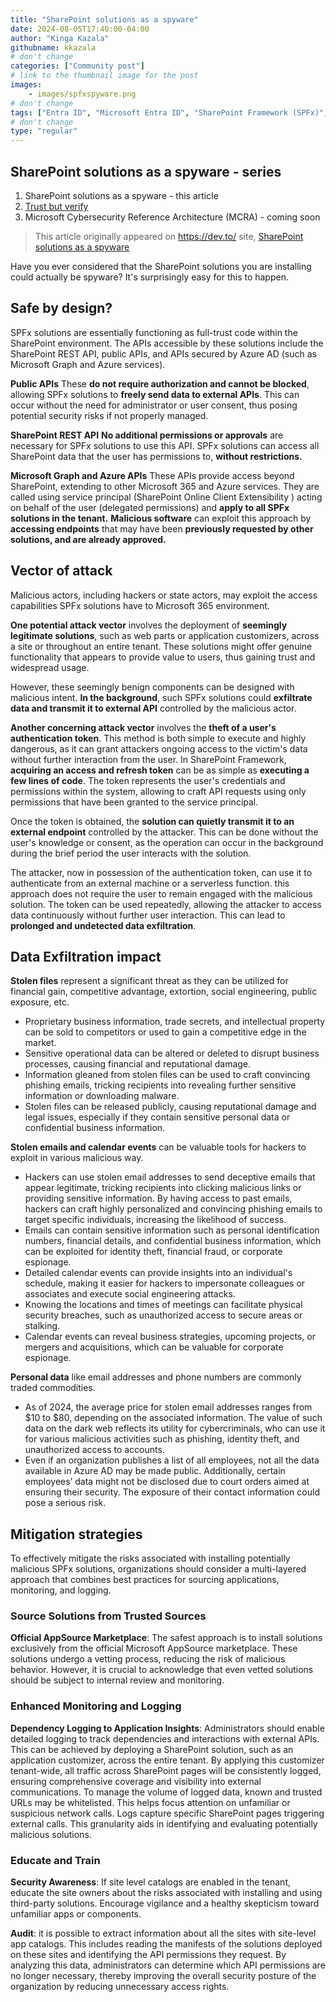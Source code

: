 ```yaml
---
title: "SharePoint solutions as a spyware"
date: 2024-08-05T17:40:00-04:00
author: "Kinga Kazala"
githubname: kkazala
# don't change
categories: ["Community post"]
# link to the thumbnail image for the post
images:
    - images/spfxspyware.png
# don't change
tags: ["Entra ID", "Microsoft Entra ID", "SharePoint Framework (SPFx)", "SPFx"]
# don't change
type: "regular"
---
```


## SharePoint solutions as a spyware - series

1. SharePoint solutions as a spyware - this article
1. [Trust but verify](./../spfx-solutions-as-spyware-part2)
1. Microsoft Cybersecurity Reference Architecture (MCRA) - coming soon

> This article originally appeared on https://dev.to/ site, [SharePoint solutions as a spyware](https://dev.to/kkazala/sharepoint-solutions-as-a-spyware-667)

Have you ever considered that the SharePoint solutions you are installing could actually be spyware? It's surprisingly easy for this to happen.

## Safe by design?

SPFx solutions are essentially functioning as full-trust code within the SharePoint environment. The APIs accessible by these solutions include the SharePoint REST API, public APIs, and APIs secured by Azure AD (such as Microsoft Graph and Azure services).

**Public APIs**
These **do not require authorization and cannot be blocked**, allowing SPFx solutions to **freely send data to external APIs**. This can occur without the need for administrator or user consent, thus posing potential security risks if not properly managed.

**SharePoint REST API**
**No additional permissions or approvals** are necessary for SPFx solutions to use this API. SPFx solutions can access all SharePoint data that the user has permissions to, **without restrictions.**

**Microsoft Graph and Azure APIs**
These APIs provide access beyond SharePoint, extending to other Microsoft 365 and Azure services.
They are called using service principal (SharePoint Online Client Extensibility ) acting on behalf of the user (delegated permissions) and **apply to all SPFx solutions in the tenant.**
**Malicious software** can exploit this approach by **accessing endpoints** that may have been **previously requested by other solutions, and are already approved.**

## Vector of attack

Malicious actors, including hackers or state actors, may exploit the access capabilities SPFx solutions have to Microsoft 365 environment.

**One potential attack vector** involves the deployment of **seemingly legitimate solutions**, such as web parts or application customizers, across a site or throughout an entire tenant. These solutions might offer genuine functionality that appears to provide value to users, thus gaining trust and widespread usage.

However, these seemingly benign components can be designed with malicious intent. **In the background**, such SPFx solutions could **exfiltrate data and transmit it to external API** controlled by the malicious actor.

**Another concerning attack vector** involves the **theft of a user's authentication token**. This method is both simple to execute and highly dangerous, as it can grant attackers ongoing access to the victim's data without further interaction from the user.
In SharePoint Framework, **acquiring an access and refresh token** can be as simple as **executing a few lines of code**.
The token represents the user's credentials and permissions within the system, allowing to craft API requests using only permissions that have been granted to the service principal.

Once the token is obtained, the **solution can quietly transmit it to an external endpoint** controlled by the attacker. This can be done without the user's knowledge or consent, as the operation can occur in the background during the brief period the user interacts with the solution.

The attacker, now in possession of the authentication token, can use it to authenticate from an external machine or a serverless function. this approach does not require the user to remain engaged with the malicious solution. The token can be used repeatedly, allowing the attacker to access data continuously without further user interaction. This can lead to **prolonged and undetected data exfiltration**.

## Data Exfiltration impact

**Stolen files** represent a significant threat as they can be utilized for financial gain, competitive advantage, extortion, social engineering, public exposure, etc.

-   Proprietary business information, trade secrets, and intellectual property can be sold to competitors or used to gain a competitive edge in the market.
-   Sensitive operational data can be altered or deleted to disrupt business processes, causing financial and reputational damage.
-   Information gleaned from stolen files can be used to craft convincing phishing emails, tricking recipients into revealing further sensitive information or downloading malware.
-   Stolen files can be released publicly, causing reputational damage and legal issues, especially if they contain sensitive personal data or confidential business information.

**Stolen emails and calendar events** can be valuable tools for hackers to exploit in various malicious way.

-   Hackers can use stolen email addresses to send deceptive emails that appear legitimate, tricking recipients into clicking malicious links or providing sensitive information. By having access to past emails, hackers can craft highly personalized and convincing phishing emails to target specific individuals, increasing the likelihood of success.
-   Emails can contain sensitive information such as personal identification numbers, financial details, and confidential business information, which can be exploited for identity theft, financial fraud, or corporate espionage.
-   Detailed calendar events can provide insights into an individual's schedule, making it easier for hackers to impersonate colleagues or associates and execute social engineering attacks.
-   Knowing the locations and times of meetings can facilitate physical security breaches, such as unauthorized access to secure areas or stalking.
-   Calendar events can reveal business strategies, upcoming projects, or mergers and acquisitions, which can be valuable for corporate espionage.

**Personal data** like email addresses and phone numbers are commonly traded commodities.

-   As of 2024, the average price for stolen email addresses ranges from $10 to $80, depending on the associated information.
    The value of such data on the dark web reflects its utility for cybercriminals, who can use it for various malicious activities such as phishing, identity theft, and unauthorized access to accounts.
-   Even if an organization publishes a list of all employees, not all the data available in Azure AD may be made public. Additionally, certain employees’ data might not be disclosed due to court orders aimed at ensuring their security. The exposure of their contact information could pose a serious risk.

## Mitigation strategies

To effectively mitigate the risks associated with installing potentially malicious SPFx solutions, organizations should consider a multi-layered approach that combines best practices for sourcing applications, monitoring, and logging.

### Source Solutions from Trusted Sources

**Official AppSource Marketplace**: The safest approach is to install solutions exclusively from the official Microsoft AppSource marketplace. These solutions undergo a vetting process, reducing the risk of malicious behavior. However, it is crucial to acknowledge that even vetted solutions should be subject to internal review and monitoring.

### Enhanced Monitoring and Logging

**Dependency Logging to Application Insights**: Administrators should enable detailed logging to track dependencies and interactions with external APIs. This can be achieved by deploying a SharePoint solution, such as an application customizer, across the entire tenant. By applying this customizer tenant-wide, all traffic across SharePoint pages will be consistently logged, ensuring comprehensive coverage and visibility into external communications.
To manage the volume of logged data, known and trusted URLs may be whitelisted. This helps focus attention on unfamiliar or suspicious network calls.
Logs capture specific SharePoint pages triggering external calls. This granularity aids in identifying and evaluating potentially malicious solutions.

### Educate and Train

**Security Awareness**: If site level catalogs are enabled in the tenant, educate the site owners about the risks associated with installing and using third-party solutions. Encourage vigilance and a healthy skepticism toward unfamiliar apps or components.

**Audit**: it is possible to extract information about all the sites with site-level app catalogs. This includes reading the manifests of the solutions deployed on these sites and identifying the API permissions they request. By analyzing this data, administrators can determine which API permissions are no longer necessary, thereby improving the overall security posture of the organization by reducing unnecessary access rights.
